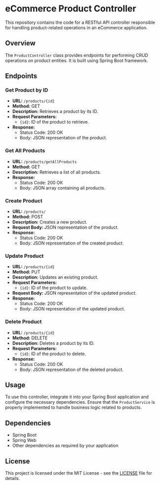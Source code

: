 # eCommerce Product Controller

This repository contains the code for a RESTful API controller responsible for handling product-related operations in an eCommerce application.

## Overview

The `ProductController` class provides endpoints for performing CRUD operations on product entities. It is built using Spring Boot framework.

## Endpoints

### Get Product by ID

- **URL:** `/products/{id}`
- **Method:** GET
- **Description:** Retrieves a product by its ID.
- **Request Parameters:**
  - `{id}`: ID of the product to retrieve.
- **Response:**
  - Status Code: 200 OK
  - Body: JSON representation of the product.

### Get All Products

- **URL:** `/products/getAllProducts`
- **Method:** GET
- **Description:** Retrieves a list of all products.
- **Response:**
  - Status Code: 200 OK
  - Body: JSON array containing all products.

### Create Product

- **URL:** `/products/`
- **Method:** POST
- **Description:** Creates a new product.
- **Request Body:** JSON representation of the product.
- **Response:**
  - Status Code: 200 OK
  - Body: JSON representation of the created product.

### Update Product

- **URL:** `/products/{id}`
- **Method:** PUT
- **Description:** Updates an existing product.
- **Request Parameters:**
  - `{id}`: ID of the product to update.
- **Request Body:** JSON representation of the updated product.
- **Response:**
  - Status Code: 200 OK
  - Body: JSON representation of the updated product.

### Delete Product

- **URL:** `/products/{id}`
- **Method:** DELETE
- **Description:** Deletes a product by its ID.
- **Request Parameters:**
  - `{id}`: ID of the product to delete.
- **Response:**
  - Status Code: 200 OK
  - Body: JSON representation of the deleted product.

## Usage

To use this controller, integrate it into your Spring Boot application and configure the necessary dependencies. Ensure that the `ProductService` is properly implemented to handle business logic related to products.

## Dependencies

- Spring Boot
- Spring Web
- Other dependencies as required by your application

## License

This project is licensed under the MIT License - see the [LICENSE](LICENSE) file for details.

